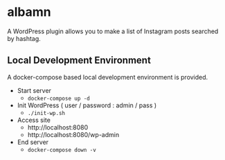 # albamn

A WordPress plugin allows you to make a list of Instagram posts searched by hashtag.

## Local Development Environment

A docker-compose based local development environment is provided.

- Start server
    - `docker-compose up -d`
- Init WordPress ( user / password : admin / pass )
    - `./init-wp.sh`
- Access site
    - http://localhost:8080
    - http://localhost:8080/wp-admin
- End server
    - `docker-compose down -v`
